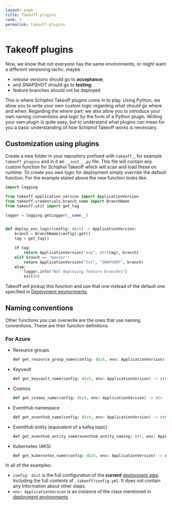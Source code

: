 ```yaml
---
layout: page
title: Takeoff plugins
rank: 3
permalink: takeoff-plugins
---
```


# Takeoff plugins

Now, we know that not everyone has the same environments, or might want a different versioning tactic: maybe 

- _release_ versions should go to __acceptance__;
- and _SNAPSHOT_ should go to __testing__;
- feature branches should not be deployed
     
This is where Schiphol Takeoff plugins come in to play. Using Python, we allow you to write your own custom logic regarding what should go where and when. Regarding the where part: we also allow you to introduce your own naming conventions and logic by the form of a Python plugin. Writing your own plugin is quite easy, but to understand what plugins can mean for you a basic understanding of _how_ Schiphol Takeoff works is necessary. 

## Customization using plugins

Create a new folder in your repository prefixed with `takeoff_`, for example `takeoff_plugins` and in it an `__init__.py` file. This file will contain any custom function for Schiphol Takeoff which will scan and load these on runtime. To create you own logic for deployment simply override the default function. For the example stated above the new function looks like:

```python
import logging

from takeoff.application_version import ApplicationVersion
from takeoff.credentials.branch_name import BranchName
from takeoff.util import get_tag

logger = logging.getLogger(__name__)


def deploy_env_logic(config: dict) -> ApplicationVersion:
    branch = BranchName(config).get()
    tag = get_tag()

    if tag:
        return ApplicationVersion("acp", str(tag), branch)
    elif branch == "master":
        return ApplicationVersion("tst", "SNAPSHOT", branch)
    else:
        logger.info("Not deploying feature branches")
        exit(0)
```

Takeoff will pickup this function and use that one instead of the default one specified in [Deployment environments](deployment-environments-).

## Naming conventions

Other functions you can overwrite are the ones that use naming conventions. These are their function definitions

### For Azure
- Resource groups
    ```python
    def get_resource_group_name(config: dict, env: ApplicationVersion) -> str
    ```
- Keyvault 
    ```python
    def get_keyvault_name(config: dict, env: ApplicationVersion) -> str
    ```
- Cosmos
    ```python
    def get_cosmos_name(config: dict, env: ApplicationVersion) -> str
    ```
- EventHub namespace 
    ```python
    def get_eventhub_name(config: dict, env: ApplicationVersion) -> str
    ```
- EventHub entity (equivalent of a kafka topic)
    ```python
    def get_eventhub_entity_name(eventhub_entity_naming: str, env: ApplicationVersion) -> str
    ```
- Kubernetes (AKS)
    ```python
    def get_kubernetes_name(config: dict, env: ApplicationVersion) -> str
    ```
  
In all of the examples:
- `config: dict` is the full configuration of the __current__ [deployment step](deployment-steps). Including the full contents of `.takeoff/config.yml`. It does not contain any information about other steps. 
- `env: ApplicationVersion` is an instance of the class mentioned in [deployment environments](deployment-environments)
